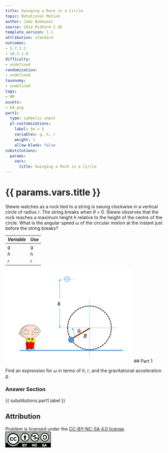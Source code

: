 ```yaml
---
title: Swinging a Rock in a Circle
topic: Rotational Motion
author: Jake Bobowski
source: 2014 Midterm 1 Q5
template_version: 1.1
attribution: standard
outcomes:
- 5.7.1.2
- 10.2.1.0
difficulty:
- undefined
randomization:
- undefined
taxonomy:
- undefined
tags:
- MP
assets:
- Q4.png
part1:
  type: symbolic-input
  pl-customizations:
    label: $w = $
    variables: g, h, r
    weight: 1
    allow-blank: false
substitutions:
  params:
    vars:
      title: Swinging a Rock in a Circle
---
```

# {{ params.vars.title }}
Stewie watches as a rock tied to a string is swung clockwise in a vertical circle of radius $r$. The
string breaks when $\theta$ = 0. Stewie observes that the rock reaches a maximum height $h$ relative to the height of the centre of the circle. What is the angular speed $\omega$ of the circular motion at the instant just before the string breaks?

| $Variable$ | Use   |
|----------|-------|
| $g$  | g  |
| $h$  | h  |
| $r$  | r  |

<img src="Q4.png" width = 400px alt="Stewie is seen swinging a rock on a string of length r, which is at an angle theta from horizontal. The rock reaches a height h once the string breaks.">
## Part 1

Find an expression for $\omega$ in terms of $h$, $r$, and the gravitational acceleration $g$.

### Answer Section

{{ substitutions.part1.label }}

## Attribution

Problem is licensed under the [CC-BY-NC-SA 4.0 license](https://creativecommons.org/licenses/by-nc-sa/4.0/).<br> ![The Creative Commons 4.0 license requiring attribution-BY, non-commercial-NC, and share-alike-SA license.](https://raw.githubusercontent.com/firasm/bits/master/by-nc-sa.png)